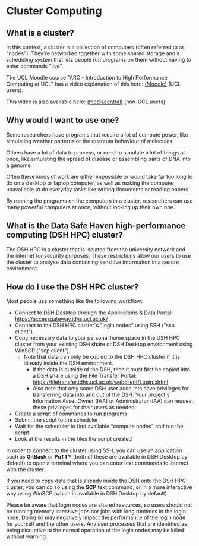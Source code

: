 # Cluster Computing

## What is a cluster?

In this context, a cluster is a collection of computers (often referred to as "nodes"). 
They're networked together with some shared storage and a scheduling system that lets people 
run programs on them without having to enter commands "live".

The UCL Moodle course "ARC - Introduction to High Performance Computing at UCL" has a video explanation of this here: [(Moodle)](https://moodle.ucl.ac.uk/mod/page/view.php?id=4623810) (UCL users).

This video is also available here: [(mediacentral)](https://mediacentral.ucl.ac.uk/Play/96444) (non-UCL users).

## Why would I want to use one?

Some researchers have programs that require a lot of compute power, like simulating weather patterns or the quantum behaviour of molecules.

Others have a lot of data to process, or need to simulate a lot of things at once, like simulating the spread of disease or assembling parts of DNA into a genome.

Often these kinds of work are either impossible or would take far too long to do on a desktop or laptop computer, as well as making the computer unavailable to do everyday tasks like writing documents or reading papers.

By running the programs on the computers in a cluster, researchers can use many powerful computers at once, without locking up their own one.

## What is the Data Safe Haven high-performance computing (DSH HPC) cluster? 

The DSH HPC is a cluster that is isolated from the university network and the internet for security purposes. These restrictions allow our users to use the cluster to analyse data containing sensitive information in a secure environment. 

## How do I use the DSH HPC cluster?

Most people use something like the following workflow:
  
 - Connect to DSH Desktop through the Applications & Data Portal: <https://accessgateway.idhs.ucl.ac.uk/>
 - Connect to the DSH HPC cluster's "login nodes" using SSH ("ssh client").
 - Copy necessary data to your personal home space in the DSH HPC cluster from your existing DSH share or DSH Desktop environment using WinSCP ("scp client")
   - Note that data can only be copied to the DSH HPC cluster if it is already inside the DSH environment.
     - If the data is outside of the DSH, then it must first be copied into a DSH share using the File Transfer Portal: https://filetransfer.idhs.ucl.ac.uk/webclient/Login.xhtml
     - Also note that only some DSH user accounts have privileges for transferring data into and out of the DSH. Your project's Information Asset Owner (IAA) or Administrator (IAA) can request these privileges for their users as needed.
 - Create a script of commands to run programs
 - Submit the script to the scheduler
 - Wait for the scheduler to find available "compute nodes" and run the script
 - Look at the results in the files the script created

In order to connect to the cluster using SSH, you can use an application such as **GitBash** or **PuTTY** (both of these are available in DSH Desktop by default) to open a terminal where you can enter text commands to interact with the cluster.

If you need to copy data that is already inside the DSH onto the DSH HPC cluster, you can do so using the **SCP** text command, or in a more interactive way using WinSCP (which is available in DSH Desktop by default).

Please be aware that login nodes are shared resources, so users should not be running memory intensive jobs nor jobs with long runtimes in the login node. Doing so may negatively impact the performance of the login node for yourself and the other users. Any user processes that are identified as being disruptive to the normal operation of the login nodes may be killed without warning.
